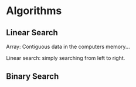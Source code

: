 # Algorithms

## Linear Search
Array: Contiguous data in the computers memory...

Linear search: simply searching from left to right.

## Binary Search